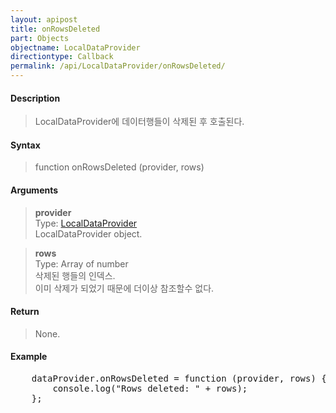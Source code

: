 ```yaml
---
layout: apipost
title: onRowsDeleted
part: Objects
objectname: LocalDataProvider
directiontype: Callback
permalink: /api/LocalDataProvider/onRowsDeleted/
---
```



#### Description

> LocalDataProvider에 데이터행들이 삭제된 후 호출된다.

#### Syntax

> function onRowsDeleted (provider, rows)

#### Arguments

> **provider**  
> Type: [LocalDataProvider](/api/LocalDataProvider/)  
> LocalDataProvider object.  

> **rows**  
> Type: Array of number  
> 삭제된 행들의 인덱스.  
> 이미 삭제가 되었기 때문에 더이상 참조할수 없다.

#### Return

> None.

#### Example

<pre class="prettyprint">
    dataProvider.onRowsDeleted = function (provider, rows) {
        console.log("Rows deleted: " + rows);
    };
</pre>

